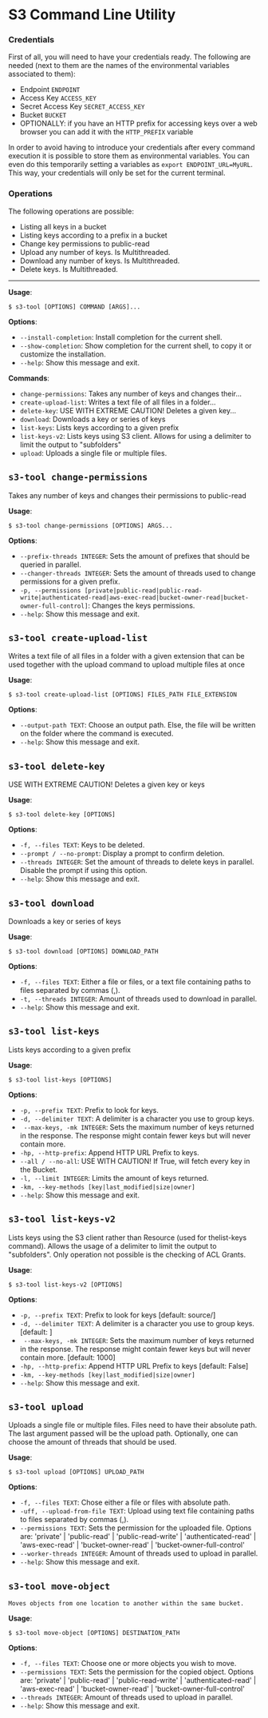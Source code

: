 # S3 Command Line Utility

### Credentials

First of all, you will need to have your credentials ready.
The following are needed (next to them are the names of the environmental variables associated to them):

- Endpoint `ENDPOINT`
- Access Key `ACCESS_KEY`
- Secret Access Key `SECRET_ACCESS_KEY`
- Bucket `BUCKET`
- OPTIONALLY: if you have an HTTP prefix for accessing keys over a web browser you can add it with the `HTTP_PREFIX` variable

In order to avoid having to introduce your credentials after every command execution it is possible to store them as environmental variables.
You can even do this temporarily setting a variables as `export ENDPOINT_URL=MyURL`. This way, your credentials will only be set for the current terminal.

### Operations

The following operations are possible:

- Listing all keys in a bucket
- Listing keys according to a prefix in a bucket
- Change key permissions to public-read
- Upload any number of keys. Is Multithreaded.
- Download any number of keys. Is Multithreaded.
- Delete keys. Is Multithreaded.

---

**Usage**:

```console
$ s3-tool [OPTIONS] COMMAND [ARGS]...
```

**Options**:

- `--install-completion`: Install completion for the current shell.
- `--show-completion`: Show completion for the current shell, to copy it or customize the installation.
- `--help`: Show this message and exit.

**Commands**:

- `change-permissions`: Takes any number of keys and changes their...
- `create-upload-list`: Writes a text file of all files in a folder...
- `delete-key`: USE WITH EXTREME CAUTION! Deletes a given key...
- `download`: Downloads a key or series of keys
- `list-keys`: Lists keys according to a given prefix
- `list-keys-v2`: Lists keys using S3 client. Allows for using a delimiter to limit the output to "subfolders"
- `upload`: Uploads a single file or multiple files.

## `s3-tool change-permissions`

Takes any number of keys and changes their permissions to public-read

**Usage**:

```console
$ s3-tool change-permissions [OPTIONS] ARGS...
```

**Options**:

- `--prefix-threads INTEGER`: Sets the amount of prefixes that should be queried in parallel.
- `--changer-threads INTEGER`: Sets the amount of threads used to change permissions for a given prefix.
- `-p, --permissions [private|public-read|public-read-write|authenticated-read|aws-exec-read|bucket-owner-read|bucket-owner-full-control]`: Changes the keys permissions.
- `--help`: Show this message and exit.

## `s3-tool create-upload-list`

Writes a text file of all files in a folder with a given extension that
can be used together with the upload command to upload multiple files
at once

**Usage**:

```console
$ s3-tool create-upload-list [OPTIONS] FILES_PATH FILE_EXTENSION
```

**Options**:

- `--output-path TEXT`: Choose an output path. Else, the file will be written on the folder where the command is executed.
- `--help`: Show this message and exit.

## `s3-tool delete-key`

USE WITH EXTREME CAUTION! Deletes a given key or keys

**Usage**:

```console
$ s3-tool delete-key [OPTIONS]
```

**Options**:

- `-f, --files TEXT`: Keys to be deleted.
- `--prompt / --no-prompt`: Display a prompt to confirm deletion.
- `--threads INTEGER`: Set the amount of threads to delete keys in parallel. Disable the prompt if using this option.
- `--help`: Show this message and exit.

## `s3-tool download`

Downloads a key or series of keys

**Usage**:

```console
$ s3-tool download [OPTIONS] DOWNLOAD_PATH
```

**Options**:

- `-f, --files TEXT`: Either a file or files, or a text file containing paths to files separated by commas (,).
- `-t, --threads INTEGER`: Amount of threads used to download in parallel.
- `--help`: Show this message and exit.

## `s3-tool list-keys`

Lists keys according to a given prefix

**Usage**:

```console
$ s3-tool list-keys [OPTIONS]
```

**Options**:

- `-p, --prefix TEXT`: Prefix to look for keys.
- `-d, --delimiter TEXT`: A delimiter is a character you use to group keys.
- ` --max-keys, -mk INTEGER`: Sets the maximum number of keys returned in the response. The response might contain fewer keys but will never contain more.
- `-hp, --http-prefix`: Append HTTP URL Prefix to keys.
- `--all / --no-all`: USE WITH CAUTION! If True, will fetch every key in the Bucket.
- `-l, --limit INTEGER`: Limits the amount of keys returned.
- `-km, --key-methods [key|last_modified|size|owner]`
- `--help`: Show this message and exit.

## `s3-tool list-keys-v2`

Lists keys using the S3 client rather than Resource (used for thelist-keys command). Allows the usage of a delimiter to limit the output to "subfolders". Only operation not possible is the checking of ACL Grants.

**Usage**:

```console
$ s3-tool list-keys-v2 [OPTIONS]
```

**Options**:

* `-p, --prefix TEXT`: Prefix to look for keys  [default: source/]
* `-d, --delimiter TEXT`: A delimiter is a character you use to group keys.  [default: ]
* ` --max-keys, -mk INTEGER`: Sets the maximum number of keys returned in the response. The response might contain fewer keys but will never contain more.  [default: 1000]
* `-hp, --http-prefix`: Append HTTP URL Prefix to keys  [default: False]
* `-km, --key-methods [key|last_modified|size|owner]`
* `--help`: Show this message and exit.

## `s3-tool upload`

Uploads a single file or multiple files. Files need to have their absolute path.
The last argument passed will be the upload path.
Optionally, one can choose the amount of threads that should be used.

**Usage**:

```console
$ s3-tool upload [OPTIONS] UPLOAD_PATH
```

**Options**:

- `-f, --files TEXT`: Chose either a file or files with absolute path.
- `-uff, --upload-from-file TEXT`: Upload using text file containing paths to files separated by commas (,).
- `--permissions TEXT`: Sets the permission for the uploaded file. Options are: 'private' | 'public-read' | 'public-read-write' | 'authenticated-read' | 'aws-exec-read' | 'bucket-owner-read' | 'bucket-owner-full-control'
- `--worker-threads INTEGER`: Amount of threads used to upload in parallel.
- `--help`: Show this message and exit.

## `s3-tool move-object`

    Moves objects from one location to another within the same bucket.

**Usage**:

```console
$ s3-tool move-object [OPTIONS] DESTINATION_PATH
```

**Options**:

- `-f, --files TEXT`: Choose one or more objects you wish to move.
- `--permissions TEXT`: Sets the permission for the copied object. Options are: 'private' | 'public-read' | 'public-read-write' | 'authenticated-read' | 'aws-exec-read' | 'bucket-owner-read' | 'bucket-owner-full-control'
- `--threads INTEGER`: Amount of threads used to upload in parallel.
- `--help`: Show this message and exit.
